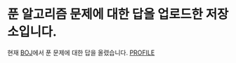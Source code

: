 # 푼 알고리즘 문제에 대한 답을 업로드한 저장소입니다.

현재 [BOJ](https://www.acmicpc.net/)에서 푼 문제에 대한 답을 올렸습니다.
[PROFILE](https://www.acmicpc.net/user/rhkd324)
